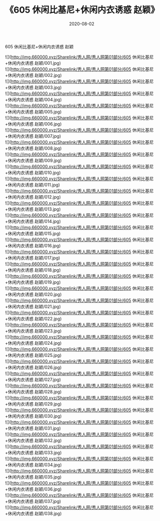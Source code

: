 ﻿---
layout: post
title:  《605 休闲比基尼+休闲内衣诱惑 赵颖》
date:   2020-08-02
img: http://img.660000.xyz/Sharelink/秀人网/秀人网第01部分/605 休闲比基尼+休闲内衣诱惑 赵颖/000.jpg
categories: [美女, 清纯, 唯美]
---

605 休闲比基尼+休闲内衣诱惑 赵颖

  ![](http://img.660000.xyz/Sharelink/秀人网/秀人网第01部分/605 休闲比基尼+休闲内衣诱惑 赵颖/001.jpg) <br> ![](http://img.660000.xyz/Sharelink/秀人网/秀人网第01部分/605 休闲比基尼+休闲内衣诱惑 赵颖/002.jpg) <br> ![](http://img.660000.xyz/Sharelink/秀人网/秀人网第01部分/605 休闲比基尼+休闲内衣诱惑 赵颖/003.jpg) <br> ![](http://img.660000.xyz/Sharelink/秀人网/秀人网第01部分/605 休闲比基尼+休闲内衣诱惑 赵颖/004.jpg) <br> ![](http://img.660000.xyz/Sharelink/秀人网/秀人网第01部分/605 休闲比基尼+休闲内衣诱惑 赵颖/005.jpg) <br> ![](http://img.660000.xyz/Sharelink/秀人网/秀人网第01部分/605 休闲比基尼+休闲内衣诱惑 赵颖/006.jpg) <br> ![](http://img.660000.xyz/Sharelink/秀人网/秀人网第01部分/605 休闲比基尼+休闲内衣诱惑 赵颖/007.jpg) <br> ![](http://img.660000.xyz/Sharelink/秀人网/秀人网第01部分/605 休闲比基尼+休闲内衣诱惑 赵颖/008.jpg) <br> ![](http://img.660000.xyz/Sharelink/秀人网/秀人网第01部分/605 休闲比基尼+休闲内衣诱惑 赵颖/009.jpg) <br> ![](http://img.660000.xyz/Sharelink/秀人网/秀人网第01部分/605 休闲比基尼+休闲内衣诱惑 赵颖/010.jpg) <br> ![](http://img.660000.xyz/Sharelink/秀人网/秀人网第01部分/605 休闲比基尼+休闲内衣诱惑 赵颖/011.jpg) <br> ![](http://img.660000.xyz/Sharelink/秀人网/秀人网第01部分/605 休闲比基尼+休闲内衣诱惑 赵颖/012.jpg) <br> ![](http://img.660000.xyz/Sharelink/秀人网/秀人网第01部分/605 休闲比基尼+休闲内衣诱惑 赵颖/013.jpg) <br> ![](http://img.660000.xyz/Sharelink/秀人网/秀人网第01部分/605 休闲比基尼+休闲内衣诱惑 赵颖/014.jpg) <br> ![](http://img.660000.xyz/Sharelink/秀人网/秀人网第01部分/605 休闲比基尼+休闲内衣诱惑 赵颖/015.jpg) <br> ![](http://img.660000.xyz/Sharelink/秀人网/秀人网第01部分/605 休闲比基尼+休闲内衣诱惑 赵颖/016.jpg) <br> ![](http://img.660000.xyz/Sharelink/秀人网/秀人网第01部分/605 休闲比基尼+休闲内衣诱惑 赵颖/017.jpg) <br> ![](http://img.660000.xyz/Sharelink/秀人网/秀人网第01部分/605 休闲比基尼+休闲内衣诱惑 赵颖/018.jpg) <br> ![](http://img.660000.xyz/Sharelink/秀人网/秀人网第01部分/605 休闲比基尼+休闲内衣诱惑 赵颖/019.jpg) <br> ![](http://img.660000.xyz/Sharelink/秀人网/秀人网第01部分/605 休闲比基尼+休闲内衣诱惑 赵颖/020.jpg) <br> ![](http://img.660000.xyz/Sharelink/秀人网/秀人网第01部分/605 休闲比基尼+休闲内衣诱惑 赵颖/021.jpg) <br> ![](http://img.660000.xyz/Sharelink/秀人网/秀人网第01部分/605 休闲比基尼+休闲内衣诱惑 赵颖/022.jpg) <br> ![](http://img.660000.xyz/Sharelink/秀人网/秀人网第01部分/605 休闲比基尼+休闲内衣诱惑 赵颖/023.jpg) <br> ![](http://img.660000.xyz/Sharelink/秀人网/秀人网第01部分/605 休闲比基尼+休闲内衣诱惑 赵颖/024.jpg) <br> ![](http://img.660000.xyz/Sharelink/秀人网/秀人网第01部分/605 休闲比基尼+休闲内衣诱惑 赵颖/025.jpg) <br> ![](http://img.660000.xyz/Sharelink/秀人网/秀人网第01部分/605 休闲比基尼+休闲内衣诱惑 赵颖/026.jpg) <br> ![](http://img.660000.xyz/Sharelink/秀人网/秀人网第01部分/605 休闲比基尼+休闲内衣诱惑 赵颖/027.jpg) <br> ![](http://img.660000.xyz/Sharelink/秀人网/秀人网第01部分/605 休闲比基尼+休闲内衣诱惑 赵颖/028.jpg) <br> ![](http://img.660000.xyz/Sharelink/秀人网/秀人网第01部分/605 休闲比基尼+休闲内衣诱惑 赵颖/029.jpg) <br> ![](http://img.660000.xyz/Sharelink/秀人网/秀人网第01部分/605 休闲比基尼+休闲内衣诱惑 赵颖/030.jpg) <br> ![](http://img.660000.xyz/Sharelink/秀人网/秀人网第01部分/605 休闲比基尼+休闲内衣诱惑 赵颖/031.jpg) <br> ![](http://img.660000.xyz/Sharelink/秀人网/秀人网第01部分/605 休闲比基尼+休闲内衣诱惑 赵颖/032.jpg) <br> ![](http://img.660000.xyz/Sharelink/秀人网/秀人网第01部分/605 休闲比基尼+休闲内衣诱惑 赵颖/033.jpg) <br> ![](http://img.660000.xyz/Sharelink/秀人网/秀人网第01部分/605 休闲比基尼+休闲内衣诱惑 赵颖/034.jpg) <br> ![](http://img.660000.xyz/Sharelink/秀人网/秀人网第01部分/605 休闲比基尼+休闲内衣诱惑 赵颖/035.jpg) <br> ![](http://img.660000.xyz/Sharelink/秀人网/秀人网第01部分/605 休闲比基尼+休闲内衣诱惑 赵颖/036.jpg) <br> ![](http://img.660000.xyz/Sharelink/秀人网/秀人网第01部分/605 休闲比基尼+休闲内衣诱惑 赵颖/037.jpg) <br> ![](http://img.660000.xyz/Sharelink/秀人网/秀人网第01部分/605 休闲比基尼+休闲内衣诱惑 赵颖/038.jpg) <br>